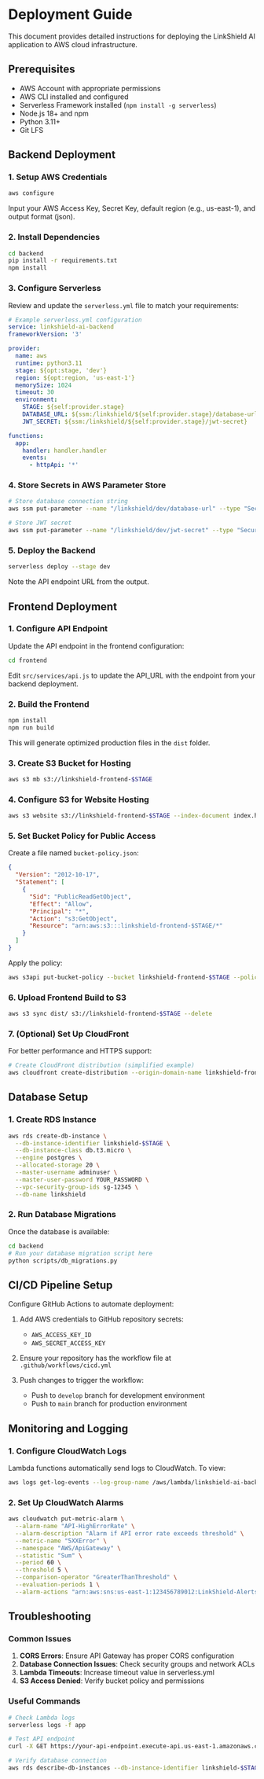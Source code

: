 # Deployment Guide

This document provides detailed instructions for deploying the LinkShield AI application to AWS cloud infrastructure.

## Prerequisites

- AWS Account with appropriate permissions
- AWS CLI installed and configured
- Serverless Framework installed (`npm install -g serverless`)
- Node.js 18+ and npm
- Python 3.11+
- Git LFS

## Backend Deployment

### 1. Setup AWS Credentials

```bash
aws configure
```

Input your AWS Access Key, Secret Key, default region (e.g., us-east-1), and output format (json).

### 2. Install Dependencies

```bash
cd backend
pip install -r requirements.txt
npm install
```

### 3. Configure Serverless

Review and update the `serverless.yml` file to match your requirements:

```yaml
# Example serverless.yml configuration
service: linkshield-ai-backend
frameworkVersion: '3'

provider:
  name: aws
  runtime: python3.11
  stage: ${opt:stage, 'dev'}
  region: ${opt:region, 'us-east-1'}
  memorySize: 1024
  timeout: 30
  environment:
    STAGE: ${self:provider.stage}
    DATABASE_URL: ${ssm:/linkshield/${self:provider.stage}/database-url}
    JWT_SECRET: ${ssm:/linkshield/${self:provider.stage}/jwt-secret}

functions:
  app:
    handler: handler.handler
    events:
      - httpApi: '*'
```

### 4. Store Secrets in AWS Parameter Store

```bash
# Store database connection string
aws ssm put-parameter --name "/linkshield/dev/database-url" --type "SecureString" --value "your-database-connection-string"

# Store JWT secret
aws ssm put-parameter --name "/linkshield/dev/jwt-secret" --type "SecureString" --value "your-jwt-secret"
```

### 5. Deploy the Backend

```bash
serverless deploy --stage dev
```

Note the API endpoint URL from the output.

## Frontend Deployment

### 1. Configure API Endpoint

Update the API endpoint in the frontend configuration:

```bash
cd frontend
```

Edit `src/services/api.js` to update the API_URL with the endpoint from your backend deployment.

### 2. Build the Frontend

```bash
npm install
npm run build
```

This will generate optimized production files in the `dist` folder.

### 3. Create S3 Bucket for Hosting

```bash
aws s3 mb s3://linkshield-frontend-$STAGE
```

### 4. Configure S3 for Website Hosting

```bash
aws s3 website s3://linkshield-frontend-$STAGE --index-document index.html --error-document index.html
```

### 5. Set Bucket Policy for Public Access

Create a file named `bucket-policy.json`:

```json
{
  "Version": "2012-10-17",
  "Statement": [
    {
      "Sid": "PublicReadGetObject",
      "Effect": "Allow",
      "Principal": "*",
      "Action": "s3:GetObject",
      "Resource": "arn:aws:s3:::linkshield-frontend-$STAGE/*"
    }
  ]
}
```

Apply the policy:

```bash
aws s3api put-bucket-policy --bucket linkshield-frontend-$STAGE --policy file://bucket-policy.json
```

### 6. Upload Frontend Build to S3

```bash
aws s3 sync dist/ s3://linkshield-frontend-$STAGE --delete
```

### 7. (Optional) Set Up CloudFront

For better performance and HTTPS support:

```bash
# Create CloudFront distribution (simplified example)
aws cloudfront create-distribution --origin-domain-name linkshield-frontend-$STAGE.s3-website-$REGION.amazonaws.com
```

## Database Setup

### 1. Create RDS Instance

```bash
aws rds create-db-instance \
  --db-instance-identifier linkshield-$STAGE \
  --db-instance-class db.t3.micro \
  --engine postgres \
  --allocated-storage 20 \
  --master-username adminuser \
  --master-user-password YOUR_PASSWORD \
  --vpc-security-group-ids sg-12345 \
  --db-name linkshield
```

### 2. Run Database Migrations

Once the database is available:

```bash
cd backend
# Run your database migration script here
python scripts/db_migrations.py
```

## CI/CD Pipeline Setup

Configure GitHub Actions to automate deployment:

1. Add AWS credentials to GitHub repository secrets:
   - `AWS_ACCESS_KEY_ID`
   - `AWS_SECRET_ACCESS_KEY`

2. Ensure your repository has the workflow file at `.github/workflows/cicd.yml`

3. Push changes to trigger the workflow:
   - Push to `develop` branch for development environment
   - Push to `main` branch for production environment

## Monitoring and Logging

### 1. Configure CloudWatch Logs

Lambda functions automatically send logs to CloudWatch. To view:

```bash
aws logs get-log-events --log-group-name /aws/lambda/linkshield-ai-backend-dev-app
```

### 2. Set Up CloudWatch Alarms

```bash
aws cloudwatch put-metric-alarm \
  --alarm-name "API-HighErrorRate" \
  --alarm-description "Alarm if API error rate exceeds threshold" \
  --metric-name "5XXError" \
  --namespace "AWS/ApiGateway" \
  --statistic "Sum" \
  --period 60 \
  --threshold 5 \
  --comparison-operator "GreaterThanThreshold" \
  --evaluation-periods 1 \
  --alarm-actions "arn:aws:sns:us-east-1:123456789012:LinkShield-Alerts"
```

## Troubleshooting

### Common Issues

1. **CORS Errors**: Ensure API Gateway has proper CORS configuration
2. **Database Connection Issues**: Check security groups and network ACLs
3. **Lambda Timeouts**: Increase timeout value in serverless.yml
4. **S3 Access Denied**: Verify bucket policy and permissions

### Useful Commands

```bash
# Check Lambda logs
serverless logs -f app

# Test API endpoint
curl -X GET https://your-api-endpoint.execute-api.us-east-1.amazonaws.com/dev/health

# Verify database connection
aws rds describe-db-instances --db-instance-identifier linkshield-$STAGE
```
